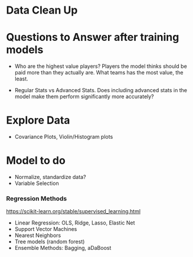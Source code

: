 # Data Clean Up


# Questions to Answer after training models

* Who are the highest value players?  Players the model thinks should be paid more than they actually are.  What teams has the most value, the least.  

* Regular Stats vs Advanced Stats.  Does including advanced stats in the model make them perform significantly more accurately?  

# Explore Data

* Covariance Plots, Violin/Histogram plots

# Model to do

* Normalize, standardize data?
* Variable Selection

### Regression Methods

https://scikit-learn.org/stable/supervised_learning.html

* Linear Regression: OLS, Ridge, Lasso, Elastic Net
* Support Vector Machines
* Nearest Neighbors
* Tree models (random forest)
* Ensemble Methods: Bagging, aDaBoost